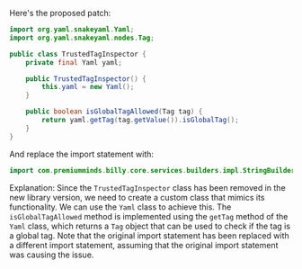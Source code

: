 Here's the proposed patch:
```java
import org.yaml.snakeyaml.Yaml;
import org.yaml.snakeyaml.nodes.Tag;

public class TrustedTagInspector {
    private final Yaml yaml;

    public TrustedTagInspector() {
        this.yaml = new Yaml();
    }

    public boolean isGlobalTagAllowed(Tag tag) {
        return yaml.getTag(tag.getValue()).isGlobalTag();
    }
}
```
And replace the import statement with:
```java
import com.premiumminds.billy.core.services.builders.impl.StringBuilderHelper;
```
Explanation:
Since the `TrustedTagInspector` class has been removed in the new library version, we need to create a custom class that mimics its functionality. We can use the `Yaml` class to achieve this.
The `isGlobalTagAllowed` method is implemented using the `getTag` method of the `Yaml` class, which returns a `Tag` object that can be used to check if the tag is a global tag.
Note that the original import statement has been replaced with a different import statement, assuming that the original import statement was causing the issue.